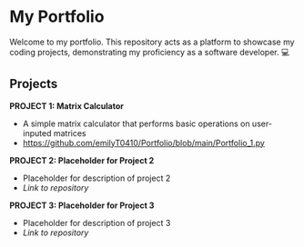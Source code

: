 # My Portfolio

Welcome to my portfolio. This repository acts as a platform to showcase my coding projects, demonstrating my proficiency as a software developer. 💻

## Projects

**PROJECT 1: Matrix Calculator**
* A simple matrix calculator that performs basic operations on user-inputed matrices 
* https://github.com/emilyT0410/Portfolio/blob/main/Portfolio_1.py

**PROJECT 2: Placeholder for Project 2**
* Placeholder for description of project 2
* *Link to repository*
  
**PROJECT 3: Placeholder for Project 3**
* Placeholder for description of project 3
* *Link to repository*
